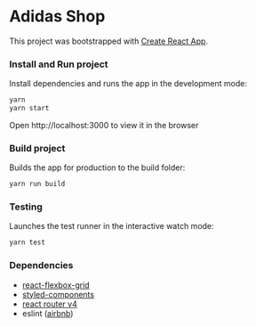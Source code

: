 # Adidas Shop
This project was bootstrapped with [Create React App](https://github.com/facebookincubator/create-react-app).

### Install and Run project
Install dependencies and runs the app in the development mode:
```sh
yarn
yarn start
```
Open http://localhost:3000 to view it in the browser

### Build project
Builds the app for production to the build folder:
```sh
yarn run build
```
### Testing
Launches the test runner in the interactive watch mode:
```sh
yarn test
```

### Dependencies
- [react-flexbox-grid](https://github.com/roylee0704/react-flexbox-grid)
- [styled-components](https://github.com/styled-components/styled-components)
- [react router v4](https://reacttraining.com/react-router/web/api/)
- eslint ([airbnb](https://github.com/airbnb/javascript/tree/master/packages/eslint-config-airbnb))